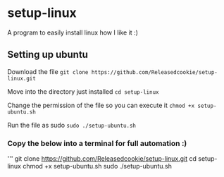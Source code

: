 # setup-linux
A program to easily install linux how I like it :)


## Setting up ubuntu
Download the file
`git clone https://github.com/Releasedcookie/setup-linux.git`

Move into the directory just installed
`cd setup-linux`

Change the permission of the file so you can execute it
`chmod +x setup-ubuntu.sh`

Run the file as sudo
`sudo ./setup-ubuntu.sh`

### Copy the below into a terminal for full automation :)

'''
git clone https://github.com/Releasedcookie/setup-linux.git
cd setup-linux
chmod +x setup-ubuntu.sh
sudo ./setup-ubuntu.sh
```
